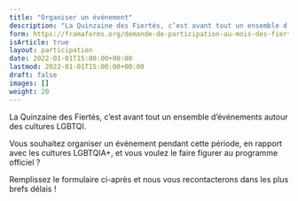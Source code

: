 ```yaml
---
title: "Organiser un événement"
description: "La Quinzaine des Fiertés, c’est avant tout un ensemble d’événements autour des cultures LGBTQIA+. Si vous souhaitez organiser un événement et le faire figurer au programme officiel, n’hésitez pas à nous le faire savoir. Nous pouvons également vous aider à l’organiser !"
form: https://framaforms.org/demande-de-participation-au-mois-des-fiertes-2024-1708867815
isArticle: true
layout: participation
date: 2022-01-01T15:00:00+00:00
lastmod: 2022-01-01T15:00:00+00:00
draft: false
images: []
weight: 20
---
```


La Quinzaine des Fiertés, c’est avant tout un ensemble d’événements autour des cultures LGBTQI.

Vous souhaitez organiser un événement pendant cette période, en rapport avec les cultures LGBTQIA+, et vous voulez le faire figurer au programme officiel ?

Remplissez le formulaire ci-après et nous vous recontacterons dans les plus brefs délais !

<!--
- Votre structure
  - Nom de la structure
  - Adresse postale de la structure
  - Type de structure (Association, Entreprise, Collectif)
- Personne à contacter
  - Prénom et Nom
  - E-mail
  - Téléphone
- Votre événement
  - Titre de l'événement
  - Lieu
  - Date de l'événement
  - Heures de début et de fin
- Description (1100 caractères max.)
- Images (inclure un logo de votre structure en haute qualité)
-->
